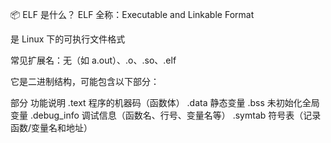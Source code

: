 📦 ELF 是什么？
ELF 全称：Executable and Linkable Format

是 Linux 下的可执行文件格式

常见扩展名：无（如 a.out）、.o、.so、.elf

它是二进制结构，可能包含以下部分：

部分	功能说明
.text	程序的机器码（函数体）
.data	静态变量
.bss	未初始化全局变量
.debug_info	调试信息（函数名、行号、变量名等）
.symtab	符号表（记录函数/变量名和地址）

